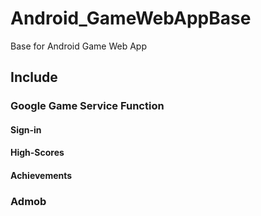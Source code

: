 # Android_GameWebAppBase
Base for Android Game Web App

## Include
### Google Game Service Function
#### Sign-in
#### High-Scores
#### Achievements
### Admob
